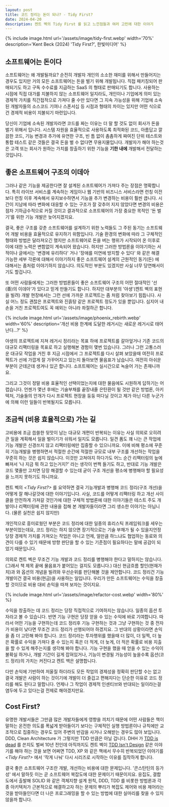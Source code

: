 ```yaml
---
layout: post
title: 코드 정리는 돈이 되나? - Tidy First?
date: 2024-04-20
description: 켄트 벡의 Tidy First 를 읽고 느낀점들과 여러 고민에 대한 이야기
---
```


{% include image.html url='/assets/image/tidy-first.webp' width='70%' description='Kent Beck (2024) \'Tidy First?\', 한빛미디어' %}

## 소프트웨어는 돈이다

소프트웨어는 왜 개발될까요? 순전히 개발자 개인의 소소한 재미를 위해서 만들어지는 경우도 있지만 거의 모든 소프트웨어는 돈을 벌기 위해 개발됩니다. 직접 패키징되어 판매되기도 하고 구독 수수료를 지급하는 SaaS 의 형태로 판매되기도 합니다. 사용하는 시점에 직접 대가를 지불하지 않는 소프트웨어 일지라도, 개인이나 기업에게 의미 있는 경제적 가치를 직간접적으로 가져다 줄 수만 있다면 그 지속 가능성을 위해 기업에 소속된 개발자들의 소스코드 기여나 스폰서십 등 시점과 형태의 차이는 있지만 어떤 식으로건 경제적 비용이 지불되기 마련입니다.

당신이 기업에 소속된 개발자라면 코드를 짜는 이유는 더 말 할 것도 없이 회사가 돈을 벌기 위해서 입니다. 시스템 자원을 효율적으로 사용하도록 최적화된 코드, 아름답고 깔끔한 코드, 기능 변경과 추가에 유연한 구조, 빈 틈 없이 촘촘하게 짜여진 단위 테스트와 통합 테스트 같은 것들은 결국 돈을 벌 수 없다면 무용지물입니다. 개발자가 해야 하는것은 고객 또는 회사가 원하는 가치를 창출하기 위한 기능을 **기한 내에** 개발해서 전달하는 것입니다.

## 좋은 소프트웨어 구조의 이데아

그러나 같은 기능을 제공한다면 잘 설계된 소프트웨어가 가져다 주는 장점은 명확합니다. 특히 라이브 서비스를 계속하는 게임이나 웹 기반의 비즈니스 서비스라면 런칭 이전보다 런칭 이후 계속해서 유지보수하면서 기능을 추가 변경하는 비용이 훨씬 큽니다. 시간이 지남에 따라 변화에 대응할 수 있는 구조가 잘 갖추어 지지 않았다면 변경의 비용은 점차 기하급수적으로 커질 것이고 결과적으로 소프트웨어의 가장 중요한 목적인 '돈 벌기'를 위한 기능 개발은 늦어지겠지요.

결국, 좋은 구조를 갖춘 소프트웨어를 설계하기 위한 노력들도 그 주된 동기는 소프트웨어 개발 비용을 효율적으로 유지하기 위함입니다. 기술 환경의 변화에 따라 그 구체적인 형태와 방법은 달라져오긴 했지만 소프트웨어로 돈을 버는 행위가 시작되어 온 이후로 이에 대한 노력은 변함없이 계속되어 왔습니다. 하지만 그러한 방법론을 이야기하는 서적이나 글에서는 '변경에 유리하다' 거나 '장애를 미연에 방지할 수 있다' 와 같은 해결 가능한 세부 각론에 대해서 이야기하지 좋은 소프트웨어 설계의 근원적인 동기(돈) 에 대해서는 좀처럼 이야기하지 않습니다. 의도적인 부분도 있겠지만 사실 너무 당연해서이기도 할겁니다.

또 어떤 사람들에게는 그러한 방법론들이 좋은 소프트웨어 구조의 어떤 절대적인 '선(善)의 이데아'가 있다고 믿게 만들기도 합니다. 하지만 대부분의 '야생'(켄트 벡의 표현을 빌려) 개발 현장에서는 그런 선에 가까운 프로젝트는 좀 처럼 찾아보기 힘듭니다. 사실 어느 정도 괜찮은 프로젝트와 진흙탕 같은 프로젝트 정도가 있을 뿐입니다. 심지어 내 손을 거친 프로젝트여도 꼭 예외는 아니라 좌절하곤 합니다.

{% include image.html url='/assets/image/phoenix_rebirth.webp' width='60%' description='개선 비용 한계에 도달한 레거시는 새로운 레거시로 태어난다...?' %}

야생의 프로젝트에 지쳐 레거시 정리라는 목표 하에 프로젝트를 갈아엎거나 기존 코드의 대규모 리팩터링을 목표로 하고 실행해본 경험이 몇번 있습니다. 그러나 그런 고통스러운 대규모 작업을 거친 후 지금 시점에서 그 프로젝트를 다시 살펴 보았을때 여전히 프로젝트가 선에 가깝게 잘 가꾸어지고 있는지 돌아보면 물음표가 남습니다. 여전히 아쉬운 부분이 군데군데 생겨나 있곤 합니다. 소프트웨어는 실시간으로 녹슬어 가는 존재니까요.

그리고 그것이 정말 비용 효율적인 선택이었는지에 대한 물음에도 시원하게 답하기는 어렵습니다. 언젠가 몇년 후에는 기술부채를 끝장내줄 은탄환이 될 것만 같은 방법론, 아키텍처, 기술들의 안개가 다시 프로젝트 현장을 둥둥 떠다닐 것이고 제가 아닌 다른 누군가에 의해 이런 일들이 반복될지도 모릅니다.

## 조금씩 (비용 효율적으로) 가는 길

고비용에 조금 씁쓸한 뒷맛이 남는 대규모 개편이 반복되는 이유는 사실 의외로 오히려 큰 일을 계획해서 일을 벌이기가 쉬워서 일지도 모릅니다. 일견 폼도 꽤 나는 큰 작업에 기능 개발은 신경쓰지 않고 리팩터링에만 집중할 수 있으니까요. 이에 비해 평소에 꾸준히 기능개발을 병행하면서 적절한 순간에 적절한 규모로 내부 구조를 개선하는 작업을 꾸준히 하는 것은 쉽지 않습니다. 이것만 고쳐야지 하다가도 어느 순간 리팩터링의 늪에 빠져서 '나 지금 뭐 하고 있는거지?' 라는 생각이 번쩍 들기도 하고, 반대로 기능 개발은 코드 몇줄만 고치면 당장 해결할 수 있는데 굳이 구조 개선을 평소에 병행해야 할 필요성을 느끼지 못하기도 하니까요.

켄트 벡의 *\<Tidy First?\>* 를 요약하면 결국 기능개발과 병행해 코드 정리(구조 개선)을 어떻게 잘 해나갈것에 대한 이야기입니다. 사실, 코드를 어떻게 리팩터링 하고 개선 사이클을 안전하게 가져갈 것인가에 대한 구체적 방법론에 대한 이야기들은 테스트 주도 개발이나 리팩터링에 관한 내용을 접해 본 개발자들이라면 그리 생소한 이야기는 아닙니다. (물론 실천은 쉽지 않지만)

개인적으로 흥미로웠던 부분은 코드 정리에 대한 일종의 휴리스틱 프레임워크를 세우는 부분이었는데요, 코드 정리는 하지 않으면 장기적으로는 기술 부채가 될 수 있을지언정 당장 경제적 가치를 가져오는 작업은 아니고 언제, 얼만큼 하느냐도 협업하는 동료와 의견이 다를 수 있기 때문에 방향 판단을 할 수 있는 기준점이 필요하다는 말에 공감이 되었기 때문입니다.

의외로 켄트 벡은 무조건 기능 개발과 코드 정리를 병행해야 한다고 말하지는 않습니다. (그래서 책 제목 끝에 물음표가 붙어있는 걸지도 모릅니다.) 대신 현금흐름 할인(현재가치)과 와 옵션의 개념을 빌려와 우선순위를 판단해볼 것을 제안합니다. 코드 정리건 기능 개발이건 결국 비용(현금)을 사용하는 일입니다. 우리가 만든 소프트웨어는 수익을 창출할 것이므로 비용 대비 손익을 따져 보자는 것이지요.

{% include image.html url='/assets/image/refactor-cost.webp' width='80%' %}

수익을 창출하는 데 코드 정리는 당장 직접적으로 기여하지는 않습니다. 일종의 옵션 투자라고 볼 수 있습니다. 반면 기능 구현은 당장 얻을 수 있는 수익에 바로 기여합니다. 따라서 어떤 기능을 구현하는데 코드 정리후 기능 구현하는 것과 그냥 구현하는 것 중 전자가 비용이 낮다면 무조건 코드 정리가 선행되어야 하겠지요. 그 반대의 상황이라면 손익을 좀 더 고민해 봐야 합니다. 코드 정리라는 투자행위를 했을때 더 많이, 더 일찍, 더 높은 확률로 수익을 가져다 줄 수 있는지 혹은 더 적게, 더 늦게, 더 적은 확률로 비용 지출을 할 수 있게 해주는지를 생각해 봐야 합니다. 기능 구현을 했을 때 얻을 수 있는 수익이 불확실 하거나, 개발 기간이 길게 잡혀있거나, 기능이 변경될 가능성이 높을수록 옵션(코드 정리)의 가치는 커진다고 켄트 백은 설명합니다.

다만 손익에 기반하여 저울질 하더라도 모든 작업의 경제성을 정확히 판단할 수는 없고 결국 개발은 사람이 하는 것이기에 개발이 더 즐겁고 편해지다는 단순한 이유로 코드 정리를 해도 된다고 말합니다. 언제나 그 작업이 경제적 인센티브와 반대되는 일이라는걸 염두에 두고 있다는걸 전제로 해야겠지만요.

## Cost First?

유명한 개발서들은 그만큼 많은 개발자들에게 영향을 끼치기 때문에 어떤 사람들은 책이 말하는 온전한 의도를 폭넓게 받아들이기 보다는 구체적인 실행 방법론이나 규칙에만 교조적으로 집중하는 경우도 있어 주변의 반감을 사거나 오해받는 경우도 많아 보입니다. DDD, Clean Architecture 가 그렇지만 TDD 만큼은 아닐 겁니다. DHH 가 [TDD is dead](https://dhh.dk/2014/tdd-is-dead-long-live-testing.html) 를 쓴지도 벌써 10년 전인데 아직까지도 켄트 벡이 [TDD Isn't Design](https://tidyfirst.substack.com/p/tdd-isnt-design) 같은 이야기를 해야 하는 것을 보면 어쩌면 TDD, XP 와 같은 책에서 무수히 반복되었던 이야기를 *\<Tidy First?\>* 에서 '작게 나눠' 다시 시리즈로 시작하는 이유를 짐작하게 합니다.

결국 좋은 소프트웨어 구조란 개발, 개선하는 비용에 대한 문제입니다. '콘스탄틴의 등가성' 에서 말하듯 이는 곧 소프트웨어 복잡도에 대한 문제이기 때문이지요. 응집도, 결합도에서 출발해 SOLID 와 같은 객체지향 설계 원칙, DDD, TDD 를 비롯한 방법론과 각종 아키텍처가 근본적으로 해결하고자 하는 문제의 뿌리가 복잡도 제어와 비용 제어라는 것을 받아들인다면 더 나은 프로그래밍을 할 수 있는 방법에 대한 실마리를 찾을 수 있지 않을까 합니다.
